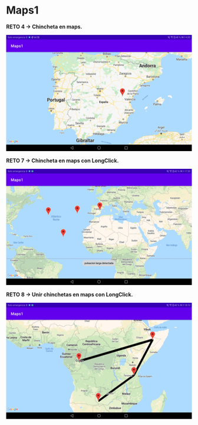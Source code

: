 # Maps1

**RETO 4 -> Chincheta en maps.**

<p align="center">
  <img src="https://github.com/julenrob/Maps1/blob/master/images/Reto4.jpg">
</p>

**RETO 7 -> Chincheta en maps con LongClick.**

<p align="center">
  <img src="https://github.com/julenrob/Maps1/blob/master/images/Reto7.jpg">
</p>

**RETO 8 -> Unir chinchetas en maps con LongClick.**

<p align="center">
  <img src="https://github.com/julenrob/Maps1/blob/master/images/Reto8.jpg">
</p>
